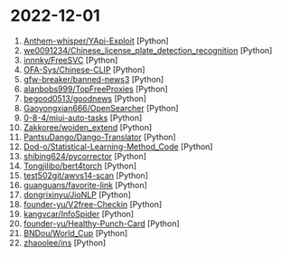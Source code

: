 # 2022-12-01

1. [Anthem-whisper/YApi-Exploit](https://github.com/Anthem-whisper/YApi-Exploit "YApi boolean-based injection exploit.") [Python]
2. [we0091234/Chinese_license_plate_detection_recognition](https://github.com/we0091234/Chinese_license_plate_detection_recognition "yolov5 车牌检测 车牌识别 中文车牌识别 检测 支持12种中文车牌 支持双层车牌") [Python]
3. [innnky/FreeSVC](https://github.com/innnky/FreeSVC "基于FreeVC的歌声转换") [Python]
4. [OFA-Sys/Chinese-CLIP](https://github.com/OFA-Sys/Chinese-CLIP "Chinese version of CLIP which achieves Chinese cross-modal retrieval and representation generation.") [Python]
5. [gfw-breaker/banned-news3](https://github.com/gfw-breaker/banned-news3 "禁闻聚合") [Python]
6. [alanbobs999/TopFreeProxies](https://github.com/alanbobs999/TopFreeProxies "高质量免费节点分享，以及订阅链接收集。") [Python]
7. [begood0513/goodnews](https://github.com/begood0513/goodnews "") [Python]
8. [Gaoyongxian666/OpenSearcher](https://github.com/Gaoyongxian666/OpenSearcher "一个基于PyQT5开源的、本地的、安全的、支持全文检索的搜索器。") [Python]
9. [0-8-4/miui-auto-tasks](https://github.com/0-8-4/miui-auto-tasks "一个自动化完成小米社区任务的脚本") [Python]
10. [Zakkoree/woiden_extend](https://github.com/Zakkoree/woiden_extend "woiden.id and hax.co.id auto extend") [Python]
11. [PantsuDango/Dango-Translator](https://github.com/PantsuDango/Dango-Translator "团子翻译器 —— 个人兴趣制作的一款基于OCR技术的翻译器") [Python]
12. [Dod-o/Statistical-Learning-Method_Code](https://github.com/Dod-o/Statistical-Learning-Method_Code "手写实现李航《统计学习方法》书中全部算法") [Python]
13. [shibing624/pycorrector](https://github.com/shibing624/pycorrector "pycorrector is a toolkit for text error correction. 文本纠错，Kenlm，ConvSeq2Seq，BERT，MacBERT，ELECTRA，ERNIE，Transformer，T5等模型实现，开箱即用。") [Python]
14. [Tongjilibo/bert4torch](https://github.com/Tongjilibo/bert4torch "参考bert4keras的pytorch实现") [Python]
15. [test502git/awvs14-scan](https://github.com/test502git/awvs14-scan "针对 Acunetix AWVS扫描器开发的批量扫描脚本，支持log4j漏洞、SpringShell、SQL注入、XSS、弱口令等专项，支持联动xray、burp、w13scan等被动批量") [Python]
16. [guanguans/favorite-link](https://github.com/guanguans/favorite-link "❤️ 每天收集喜欢的开源项目 | RSS 订阅 | 快知 app 订阅") [Python]
17. [dongrixinyu/JioNLP](https://github.com/dongrixinyu/JioNLP "中文 NLP 预处理、解析工具包，准确、高效、易用 A Chinese NLP Preprocessing & Parsing Package www.jionlp.com") [Python]
18. [founder-yu/V2free-Checkin](https://github.com/founder-yu/V2free-Checkin "V2free自动签到") [Python]
19. [kangvcar/InfoSpider](https://github.com/kangvcar/InfoSpider "INFO-SPIDER 是一个集众多数据源于一身的爬虫工具箱🧰，旨在安全快捷的帮助用户拿回自己的数据，工具代码开源，流程透明。支持数据源包括GitHub、QQ邮箱、网易邮箱、阿里邮箱、新浪邮箱、Hotmail邮箱、Outlook邮箱、京东、淘宝、支付宝、中国移动、中国联通、中国电信、知乎、哔哩哔哩、网易云音乐、QQ好友、QQ群、生成朋友圈相册、浏览器浏览历史、12306、博客园、CSDN博客、开源中国博客、简书。") [Python]
20. [founder-yu/Healthy-Punch-Card](https://github.com/founder-yu/Healthy-Punch-Card "中南大学健康打卡（2022年新版）") [Python]
21. [BNDou/World_Cup](https://github.com/BNDou/World_Cup "2022世界杯预测") [Python]
22. [zhaoolee/ins](https://github.com/zhaoolee/ins "🍭互联网从业者的灵感数据库，无广告，Github Actions自动检测网站访问速度") [Python]
